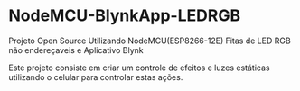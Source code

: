 # NodeMCU-BlynkApp-LEDRGB
Projeto Open Source 
Utilizando NodeMCU(ESP8266-12E)
Fitas de LED RGB não endereçaveis
e Aplicativo Blynk


Este projeto consiste em criar um controle de efeitos e luzes estáticas 
utilizando o celular para controlar estas ações.
